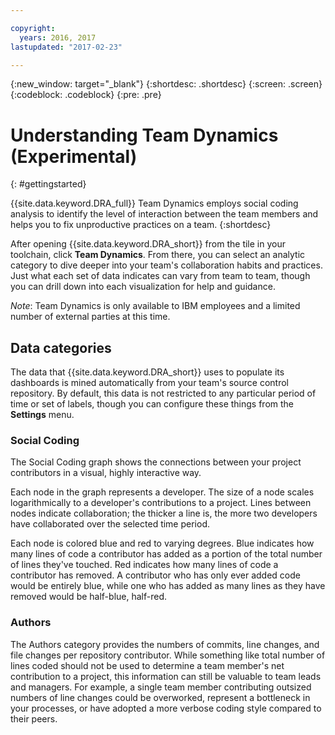 ```yaml
---

copyright:
  years: 2016, 2017
lastupdated: "2017-02-23"

---
```


{:new_window: target="_blank"}
{:shortdesc: .shortdesc}
{:screen: .screen}
{:codeblock: .codeblock}
{:pre: .pre}

# Understanding Team Dynamics (Experimental)
{: #gettingstarted}

{{site.data.keyword.DRA_full}} Team Dynamics employs social coding analysis to identify the level of interaction between the team members and helps you to fix unproductive practices on a team. 
{:shortdesc}

After opening {{site.data.keyword.DRA_short}} from the tile in your toolchain, click **Team Dynamics**. From there, you can select an analytic category to dive deeper into your team's collaboration habits and practices. Just what each set of data indicates can vary from team to team, though you can drill down into each visualization for help and guidance. 

_Note_: Team Dynamics is only available to IBM employees and a limited number of external parties at this time. 

## Data categories

The data that {{site.data.keyword.DRA_short}} uses to populate its dashboards is mined automatically from your team's source control repository. By default, this data is not restricted to any particular period of time or set of labels, though you can configure these things from the **Settings** menu. 

### Social Coding

The Social Coding graph shows the connections between your project contributors in a visual, highly interactive way. 

Each node in the graph represents a developer. The size of a node scales logarithmically to a developer's contributions to a project. Lines between nodes indicate collaboration; the thicker a line is, the more two developers have collaborated over the selected time period. 

Each node is colored blue and red to varying degrees. Blue indicates how many lines of code a contributor has added as a portion of the total number of lines they've touched. Red indicates how many lines of code a contributor has removed. A contributor who has only ever added code would be entirely blue, while one who has added as many lines as they have removed would be half-blue, half-red. 

### Authors

The Authors category provides the numbers of commits, line changes, and file changes per repository contributor. While something like total number of lines coded should not be used to determine a team member's net contribution to a project, this information can still be valuable to team leads and managers. For example, a single team member contributing outsized numbers of line changes could be overworked, represent a bottleneck in your processes, or have adopted a more verbose coding style compared to their peers. 


<!--## WORKING - Garage Method tie in?

Add paragraph linking to GM. Not sure what form this would take--are there identified practices here? The Bluemix Docs material should generally not be prescriptive, especially given that the product UI doesn't often indicate what to do with data, but there's an opportunity to link out for interested parties. -->